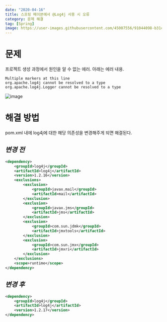 ```yaml
---
date: "2020-04-16"
title: 스프링 메이븐에서 @Log4j 사용 시 오류
category: 문제 해결
tag: [Spring]
image: https://user-images.githubusercontent.com/45007556/91044098-b31c4280-e64f-11ea-9d85-4c4c7366a3a9.png
---
```


# 문제

프로젝트 생성 과정에서 원인을 알 수 없는 에러. 아래는 에러 내용.

```
Multiple markers at this line
org.apache.log4j cannot be resolved to a type
org.apache.log4j.Logger cannot be resolved to a type
```

![image](https://user-images.githubusercontent.com/45007556/91044098-b31c4280-e64f-11ea-9d85-4c4c7366a3a9.png)

# 해결 방법

pom.xml 내에 log4j에 대한 해당 의존성을 변경해주게 되면 해결된다.

## **_변경 전_**

```xml
<dependency>
	<groupId>log4j</groupId>
	<artifactId>log4j</artifactId>
	<version>1.2.16</version>
	<exclusions>
		<exclusion>
			<groupId>javax.mail</groupId>
			<artifactId>mail</artifactId>
		</exclusion>
		<exclusion>
			<groupId>javax.jms</groupId>
			<artifactId>jms</artifactId>
		</exclusion>
		<exclusion>
			<groupId>com.sun.jdmk</groupId>
			<artifactId>jmxtools</artifactId>
		</exclusion>
		<exclusion>
			<groupId>com.sun.jmx</groupId>
			<artifactId>jmxri</artifactId>
		</exclusion>
	</exclusions>
	<scope>runtime</scope>
</dependency>
```

## _**변경 후**_

```xml
<dependency>
    <groupId>log4j</groupId>
    <artifactId>log4j</artifactId>
    <version>1.2.17</version>
</dependency>
```
